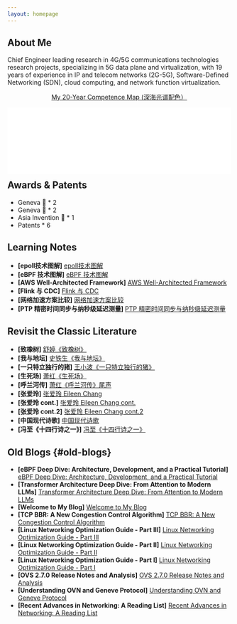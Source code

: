 ```yaml
---
layout: homepage
---
```


## About Me

Chief Engineer leading research in 4G/5G communications technologies research projects, specializing in 5G data plane and virtualization, with 19 years of experience in IP and telecom networks (2G-5G), Software-Defined Networking (SDN), cloud computing, and network function virtualization.

<p style="text-align: center;"><a href="/learning/Deep%20Sea%20Spectrum.html">My 20-Year Competence Map (深海光谱配色）</a></p>

<div class="competence-embed">
  <iframe id="competence-iframe" src="/learning/Deep%20Sea%20Spectrum.html?embed=1" style="width:100%; border:0;" loading="lazy" title="My 20-Year Competence Map (深海光谱配色)"></iframe>
</div>

## Awards & Patents

- Geneva 🥇 * 2
- Geneva 🥈 * 2
- Asia Invention 🥈 * 1
- Patents * 6

## Learning Notes

- **[epoll技术图解]** [epoll技术图解](/learning/epoll.html)
- **[eBPF 技术图解]** [eBPF 技术图解](/learning/eBPF.html)
- **[AWS Well-Architected Framework]** [AWS Well-Architected Framework](/learning/AWS_Well_Architecture.html)
- **[Flink 与 CDC]** [Flink 与 CDC](/learning/flink_and_cdc.html)
- **[网络加速方案比较]** [网络加速方案比较](/learning/Accelerated%20Path.html)
- **[PTP 精密时间同步与纳秒级延迟测量]** [PTP 精密时间同步与纳秒级延迟测量](/learning/ptp_and_single_path_latency.html)

## Revisit the Classic Literature

- **[致橡树]** [舒婷《致橡树》](/essay/love.html) 
- **[我与地坛]** [史铁生《我与地坛》](/essay/me_and_ditan.html)
- **[一只特立独行的猪]** [王小波《一只特立独行的猪》](/essay/pig.html)
- **[生死场]** [萧红《生死场》](/essay/birth_and_death.html)
- **[呼兰河传]** [萧红《呼兰河传》尾声](/essay/hulan_river.html)
- **[张爱玲]** [张爱玲 Eileen Chang](/essay/Eileen_Chang.html)
- **[张爱玲 cont.]** [张爱玲 Eileen Chang cont.](/essay/Eileen_Chang_1.html)
- **[张爱玲 cont.2]** [张爱玲 Eileen Chang cont.2](/essay/Eileen_Chang_2.html)
- **[中国现代诗歌]** [中国现代诗歌](/essay/new_poems.html)
- **[冯至《十四行诗之一》]** [冯至《十四行诗之一》](/essay/comet.html)

## Old Blogs {#old-blogs}

- **[eBPF Deep Dive: Architecture, Development, and a Practical Tutorial]** [eBPF Deep Dive: Architecture, Development, and a Practical Tutorial](/technology/ebpf/linux/kernel/deep%20dive/2025/07/06/ebpf-introduction-and-tutorial.html)
- **[Transformer Architecture Deep Dive: From Attention to Modern LLMs]** [Transformer Architecture Deep Dive: From Attention to Modern LLMs](/machine%20learning/nlp/transformer/deep%20learning/llm/2025/01/15/transformer-architecture-deep-dive.html)
- **[Welcome to My Blog]** [Welcome to My Blog](/2024/03/08/welcome.html)
- **[TCP BBR: A New Congestion Control Algorithm]** [TCP BBR: A New Congestion Control Algorithm](/networking/performance/2024/03/01/bbr.html)
- **[Linux Networking Optimization Guide - Part III]** [Linux Networking Optimization Guide - Part III](/linux/networking/2024/02/17/linux-networking-optimisation-guide-3.html)
- **[Linux Networking Optimization Guide - Part II]** [Linux Networking Optimization Guide - Part II](/linux/networking/2024/02/16/linux-networking-optimisation-guide-2.html)
- **[Linux Networking Optimization Guide - Part I]** [Linux Networking Optimization Guide - Part I](/linux/networking/2024/02/15/linux-networking-optimisation-guide.html)
- **[OVS 2.7.0 Release Notes and Analysis]** [OVS 2.7.0 Release Notes and Analysis](/networking/sdn/2024/02/10/ovs-2-7-0.html)
- **[Understanding OVN and Geneve Protocol]** [Understanding OVN and Geneve Protocol](/networking/sdn/2024/02/08/ovn-and-geneve.html)
- **[Recent Advances in Networking: A Reading List]** [Recent Advances in Networking: A Reading List](/networking/research/2024/02/05/recent-networking-advance-readlist.html)

<style>
/* 为"重读经典"部分添加思源宋体 */
h2:contains("重读经典") {
  font-size: 1.2em !important;
}

h2:contains("重读经典") + ul,
h2:contains("重读经典") + ul li,
h2:contains("重读经典") + ul li a {
  font-family: 'Noto Serif SC', serif !important;
}
</style>

<style>
.competence-embed{
  margin: 10px 0 0 0;
}
.competence-embed iframe{
  display: block;
}
.competence-embed + h2{
  margin-top: 12px;
}
@media (max-width: 768px){
  .competence-embed iframe{
    height: auto;
  }
}
</style>

<script>
  // Auto-resize iframe to match inner canvas height
  document.addEventListener('DOMContentLoaded', function(){
    var iframe = document.getElementById('competence-iframe');
    if(!iframe) return;
    function resize() {
      try{
        var doc = iframe.contentDocument || iframe.contentWindow.document;
        if(!doc) return;
        var canvas = doc.getElementById('competenceCanvas');
        if(canvas){
          var rect = canvas.getBoundingClientRect();
          var h = Math.ceil(rect.height || canvas.height);
          iframe.style.height = h + 'px';
        } else {
          // fallback to document height
          var body = doc.body, html = doc.documentElement;
          var h = Math.max(body.scrollHeight, body.offsetHeight, html.clientHeight, html.scrollHeight, html.offsetHeight);
          iframe.style.height = h + 'px';
        }
      }catch(e){ /* cross-origin safe */ }
    }
    iframe.addEventListener('load', function(){
      resize();
      // Re-check after a tick to ensure scripts finished drawing
      setTimeout(resize, 300);
    });
    // Recalculate on window resize
    window.addEventListener('resize', function(){ setTimeout(resize, 100); });

    // Listen for precise size from child
    window.addEventListener('message', function(ev){
      try{
        var data = ev.data || {};
        if(data.type === 'competence-embed-size' && typeof data.height === 'number'){
          iframe.style.height = Math.max(100, data.height) + 'px';
        }
      }catch(e){ /* no-op */ }
    });
  });
</script>

